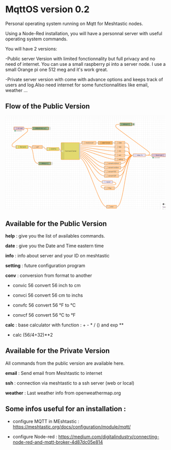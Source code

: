 # MqttOS version 0.2
Personal operating system running on Mqtt for Meshtastic nodes.

Using a Node-Red installation, you will have a personnal server with useful operating system commands.

You will have 2 versions:

-Public server Version with limited fonctionnality but full privacy and no need of internet. 
       You can use a small raspberry pi into a server node. I use a small Orange pi one 512 meg and it's work great.
       
-Private server version with come with advance options and keeps track of users and log.Also need internet for some functionnalities like email, weather ...

## Flow of the Public Version

![Node-red](Capture22.PNG)

## Available for the Public Version

  **help** : give you the list of availables commands.
  
  **date** : give you the Date and Time eastern time
  
  **info** : info about server and your ID on meshtastic
  
  **setting** : future configuration program
  
  **conv** : conversion from format to another
  
  - convic 56  convert 56 inch to cm
  
  - convci 56  convert 56 cm to inchs
  
  - convfc 56  convert 56 °F to °C
  
  - convcf 56  convert 56 °C to °F
  
  **calc** : base calculator with function : + -  * / () and exp **
  
  - calc  (56/4+32)**2

## Available for the Private Version

  All commands from the public version are available here.

  **email** : Send email from Meshtastic to internet

  **ssh**  :  connection via meshtastic to a ssh server (web or local)

  **weather** :  Last weather info from openweathermap.org
  

## Some infos useful for an installation :

- configure MQTT in MEshtastic : https://meshtastic.org/docs/configuration/module/mqtt/

- configure Node-red : https://medium.com/digitalindustry/connecting-node-red-and-mqtt-broker-4d87dc05e814
